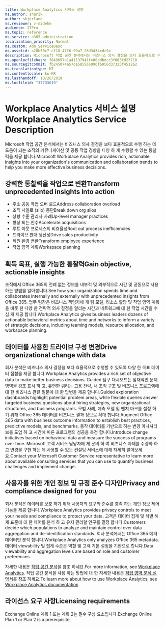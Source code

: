 ```yaml
---
title: Workplace Analytics 서비스 설명
ms.author: sharik
author: skjerland
ms.reviewer: v-midehm
audience: ITPro
ms.topic: reference
ms.service: o365-administration
localization_priority: Normal
ms.custom: Adm_ServiceDesc
ms.assetid: a20b50c7-cf18-47f6-99a7-26d3434cdc9a
description: Microsoft 작업 공간 분석에서는 비즈니스 의사 결정을 보다 효율적으로 수행 하는 데 도움이 되는 조직의 커뮤니케이션 및 공동 작업 경향을 다양 하 게 수행할 수 있는 통찰력을 제공 합니다.
ms.openlocfilehash: f048b57a1a41137941fe80edbdcc3f683fd23718
ms.sourcegitcommit: fb245074a57da585566096f6956d37325f451262
ms.translationtype: MT
ms.contentlocale: ko-KR
ms.lasthandoff: 10/26/2019
ms.locfileid: "37733619"
---
```

# <a name="workplace-analytics-service-description"></a><span data-ttu-id="1ed9c-103">Workplace Analytics 서비스 설명</span><span class="sxs-lookup"><span data-stu-id="1ed9c-103">Workplace Analytics Service Description</span></span>

<span data-ttu-id="1ed9c-104">Microsoft 작업 공간 분석에서는 비즈니스 의사 결정을 보다 효율적으로 수행 하는 데 도움이 되는 조직의 커뮤니케이션 및 공동 작업 경향을 다양 하 게 수행할 수 있는 통찰력을 제공 합니다.</span><span class="sxs-lookup"><span data-stu-id="1ed9c-104">Microsoft Workplace Analytics provides rich, actionable insights into your organization's communication and collaboration trends to help you make more effective business decisions.</span></span>

## <a name="transform-unprecedented-insights-into-action"></a><span data-ttu-id="1ed9c-105">강력한 통찰력을 작업으로 변환</span><span class="sxs-lookup"><span data-stu-id="1ed9c-105">Transform unprecedented insights into action</span></span>

* <span data-ttu-id="1ed9c-106">주소 공동 작업 오버 로드</span><span class="sxs-lookup"><span data-stu-id="1ed9c-106">Address collaboration overload</span></span>
* <span data-ttu-id="1ed9c-107">조직 사일로 (silo) 중단</span><span class="sxs-lookup"><span data-stu-id="1ed9c-107">Break down org silos</span></span>
* <span data-ttu-id="1ed9c-108">상향 수준 관리자 사례</span><span class="sxs-lookup"><span data-stu-id="1ed9c-108">Up-level manager practices</span></span>
* <span data-ttu-id="1ed9c-109">향상 되는 인수</span><span class="sxs-lookup"><span data-stu-id="1ed9c-109">Accelerate acquisitions</span></span>
* <span data-ttu-id="1ed9c-110">루트 아웃 프로세스의 비효율성</span><span class="sxs-lookup"><span data-stu-id="1ed9c-110">Root out process inefficiencies</span></span>
* <span data-ttu-id="1ed9c-111">드라이브 판매 생산성</span><span class="sxs-lookup"><span data-stu-id="1ed9c-111">Drive sales productivity</span></span>
* <span data-ttu-id="1ed9c-112">직원 환경 변환</span><span class="sxs-lookup"><span data-stu-id="1ed9c-112">Transform employee experience</span></span>
* <span data-ttu-id="1ed9c-113">작업 영역 계획</span><span class="sxs-lookup"><span data-stu-id="1ed9c-113">Workspace planning</span></span>

## <a name="gain-objective-actionable-insights"></a><span data-ttu-id="1ed9c-114">획득 목표, 실행 가능한 통찰력</span><span class="sxs-lookup"><span data-stu-id="1ed9c-114">Gain objective, actionable insights</span></span>

<span data-ttu-id="1ed9c-115">조직에서 Office 365의 전례 없는 정보를 내부적 및 외부적으로 시간 및 공동으로 사용 하는 방법을 알아봅니다.</span><span class="sxs-lookup"><span data-stu-id="1ed9c-115">See how your organization spends time and collaborates internally and externally with unprecedented insights from Office 365.</span></span> <span data-ttu-id="1ed9c-116">업무 팀장은 비즈니스 책임자에 게 팀 모델, 리소스 할당 및 작업 영역 계획을 비롯 한 다양 한 전략적 의사 결정을 알리는 시간과 네트워크에 대 한 작업 시간을 수십 개 제공 합니다.</span><span class="sxs-lookup"><span data-stu-id="1ed9c-116">Workplace Analytics gives business leaders dozens of actionable behavioral metrics about time and networks to inform a variety of strategic decisions, including teaming models, resource allocation, and workspace planning.</span></span>

## <a name="drive-organizational-change-with-data"></a><span data-ttu-id="1ed9c-117">데이터를 사용한 드라이브 구성 변경</span><span class="sxs-lookup"><span data-stu-id="1ed9c-117">Drive organizational change with data</span></span>

<span data-ttu-id="1ed9c-118">회사 분석은 비즈니스 의사 결정을 보다 효율적으로 수행할 수 있도록 다양 한 목표 데이터 집합을 제공 합니다.</span><span class="sxs-lookup"><span data-stu-id="1ed9c-118">Workplace Analytics provides a rich set of objective data to make better business decisions.</span></span> <span data-ttu-id="1ed9c-119">Guided 탐구 대시보드는 잠재적인 문제 영역을 강조 표시 하 고, 유연한 쿼리는 고용 전략, 새 조직 구조 및 비즈니스 프로그램에 대 한 비즈니스 관련 질문에 대 한 답변을 제공 합니다.</span><span class="sxs-lookup"><span data-stu-id="1ed9c-119">Guided exploration dashboards highlight potential problem areas, while flexible queries answer targeted business questions about hiring strategies, new organizational structures, and business programs.</span></span> <span data-ttu-id="1ed9c-120">모범 사례, 예측 모델 및 벤치 마크를 설정 하기 위해 Office 365 데이터를 비즈니스 결과 정보로 확대 합니다.</span><span class="sxs-lookup"><span data-stu-id="1ed9c-120">Augment Office 365 data with business outcome information to establish best practices, predictive models, and benchmarks.</span></span> <span data-ttu-id="1ed9c-121">동작 데이터를 기반으로 하는 변경 이니셔티브를 도입 하 고 시간에 따른 프로그램의 성공을 측정 합니다.</span><span class="sxs-lookup"><span data-stu-id="1ed9c-121">Introduce change initiatives based on behavioral data and measure the success of programs over time.</span></span> <span data-ttu-id="1ed9c-122">Microsoft 고객 서비스 담당자에 게 문의 하 여 비즈니스 과제를 수량화 하 고 변경을 구현 하는 데 사용할 수 있는 컨설팅 서비스에 대해 자세히 알아보세요.</span><span class="sxs-lookup"><span data-stu-id="1ed9c-122">Contact your Microsoft Customer Service representative to learn more about available consulting services that you can use to quantify business challenges and implement change.</span></span>

## <a name="privacy-and-compliance-designed-for-you"></a><span data-ttu-id="1ed9c-123">사용자를 위한 개인 정보 및 규정 준수 디자인</span><span class="sxs-lookup"><span data-stu-id="1ed9c-123">Privacy and compliance designed for you</span></span>

<span data-ttu-id="1ed9c-124">회사 분석은 데이터를 보호 하기 위해 사용자의 요구와 준수를 충족 하는 개인 정보 제어 기능을 제공 합니다.</span><span class="sxs-lookup"><span data-stu-id="1ed9c-124">Workplace Analytics provides privacy controls to meet your needs and compliance to protect your data.</span></span> <span data-ttu-id="1ed9c-125">고객은 데이터 집계 및 식별 해제 표준에 대 한 제어를 분석 하 고 유지 관리할 인구를 결정 합니다.</span><span class="sxs-lookup"><span data-stu-id="1ed9c-125">Customers decide which populations to analyze and maintain control over data aggregation and de-identification standards.</span></span> <span data-ttu-id="1ed9c-126">회사 분석에서는 Office 365 메타 데이터만 분석 합니다.</span><span class="sxs-lookup"><span data-stu-id="1ed9c-126">Workplace Analytics only analyzes Office 365 metadata.</span></span> <span data-ttu-id="1ed9c-127">데이터 viewability 및 집계 수준은 역할 및 고객 기본 설정을 기반으로 합니다.</span><span class="sxs-lookup"><span data-stu-id="1ed9c-127">Data viewability and aggregation levels are based on role and customer preferences.</span></span>

<span data-ttu-id="1ed9c-128">자세한 내용은 [작업 공간 분석](https://go.microsoft.com/fwlink/?linkid=852492)을 참조 하세요.</span><span class="sxs-lookup"><span data-stu-id="1ed9c-128">For more information, see [Workplace Analytics](https://go.microsoft.com/fwlink/?linkid=852492).</span></span> <span data-ttu-id="1ed9c-129">작업 공간 분석을 사용 하는 방법에 대 한 자세한 내용은 [작업 영역 분석 설명서](https://docs.microsoft.com/workplace-analytics/)를 참조 하세요.</span><span class="sxs-lookup"><span data-stu-id="1ed9c-129">To learn more about how to use Workplace Analytics, see [Workplace Analytics documentation](https://docs.microsoft.com/workplace-analytics/).</span></span>
  
## <a name="licensing-requirements"></a><span data-ttu-id="1ed9c-130">라이선스 요구 사항</span><span class="sxs-lookup"><span data-stu-id="1ed9c-130">Licensing requirements</span></span>

<span data-ttu-id="1ed9c-131">Exchange Online 계획 1 또는 계획 2는 필수 구성 요소입니다.</span><span class="sxs-lookup"><span data-stu-id="1ed9c-131">Exchange Online Plan 1 or Plan 2 is a prerequisite.</span></span>
